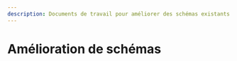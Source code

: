 ```yaml
---
description: Documents de travail pour améliorer des schémas existants
---
```


# Amélioration de schémas

